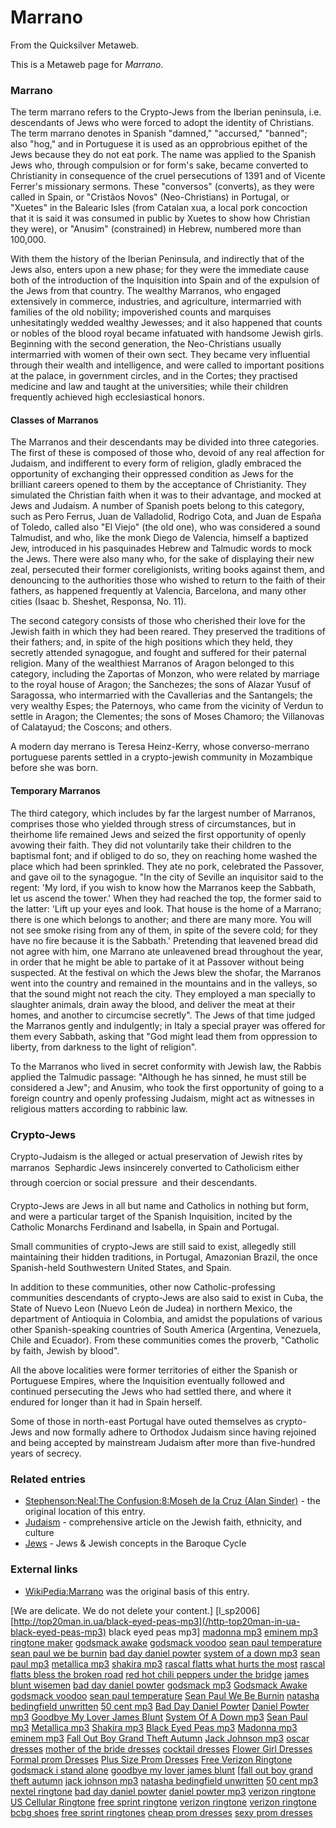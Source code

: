 
# Marrano

From the Quicksilver Metaweb.

This is a Metaweb page for *Marrano*.


### Marrano


The term marrano refers to the Crypto-Jews from the Iberian peninsula, i.e. descendants of Jews who were forced to adopt the identity of Christians. The term marrano denotes in Spanish "damned," "accursed," "banned"; also "hog," and in Portuguese it is used as an opprobrious epithet of the Jews because they do not eat pork. The name was applied to the Spanish Jews who, through compulsion or for form's sake, became converted to Christianity in consequence of the cruel persecutions of 1391 and of Vicente Ferrer's missionary sermons. These "conversos" (converts), as they were called in Spain, or "Cristãos Novos" (Neo-Christians) in Portugal, or "Xuetes" in the Balearic Isles (from Catalan xua, a local pork concoction that it is said it was consumed in public by Xuetes to show how Christian they were), or "Anusim" (constrained) in Hebrew, numbered more than 100,000. 

With them the history of the Iberian Peninsula, and indirectly that of the Jews also, enters upon a new phase; for they were the immediate cause both of the introduction of the Inquisition into Spain and of the expulsion of the Jews from that country. The wealthy Marranos, who engaged extensively in commerce, industries, and agriculture, intermarried with families of the old nobility; impoverished counts and marquises unhesitatingly wedded wealthy Jewesses; and it also happened that counts or nobles of the blood royal became infatuated with handsome Jewish girls. Beginning with the second generation, the Neo-Christians usually intermarried with women of their own sect. They became very influential through their wealth and intelligence, and were called to important positions at the palace, in government circles, and in the Cortes; they practised medicine and law and taught at the universities; while their children frequently achieved high ecclesiastical honors.

#### Classes of Marranos


The Marranos and their descendants may be divided into three categories. The first of these is composed of those who, devoid of any real affection for Judaism, and indifferent to every form of religion, gladly embraced the opportunity of exchanging their oppressed condition as Jews for the brilliant careers opened to them by the acceptance of Christianity. They simulated the Christian faith when it was to their advantage, and mocked at Jews and Judaism. A number of Spanish poets belong to this category, such as Pero Ferrus, Juan de Valladolid, Rodrigo Cota, and Juan de España of Toledo, called also "El Viejo" (the old one), who was considered a sound Talmudist, and who, like the monk Diego de Valencia, himself a baptized Jew, introduced in his pasquinades Hebrew and Talmudic words to mock the Jews. There were also many who, for the sake of displaying their new zeal, persecuted their former coreligionists, writing books against them, and denouncing to the authorities those who wished to return to the faith of their fathers, as happened frequently at Valencia, Barcelona, and many other cities (Isaac b. Sheshet, Responsa, No. 11). 

The second category consists of those who cherished their love for the Jewish faith in which they had been reared. They preserved the traditions of their fathers; and, in spite of the high positions which they held, they secretly attended synagogue, and fought and suffered for their paternal religion. Many of the wealthiest Marranos of Aragon belonged to this category, including the Zaportas of Monzon, who were related by marriage to the royal house of Aragon; the Sanchezes; the sons of Alazar Yusuf of Saragossa, who intermarried with the Cavallerias and the Santangels; the very wealthy Espes; the Paternoys, who came from the vicinity of Verdun to settle in Aragon; the Clementes; the sons of Moses Chamoro; the Villanovas of Calatayud; the Coscons; and others.

A modern day merrano is Teresa Heinz-Kerry, whose converso-merrano portuguese parents settled in a crypto-jewish community in Mozambique before she was born.

#### Temporary Marranos


The third category, which includes by far the largest number of Marranos, comprises those who yielded through stress of circumstances, but in theirhome life remained Jews and seized the first opportunity of openly avowing their faith. They did not voluntarily take their children to the baptismal font; and if obliged to do so, they on reaching home washed the place which had been sprinkled. They ate no pork, celebrated the Passover, and gave oil to the synagogue. "In the city of Seville an inquisitor said to the regent: 'My lord, if you wish to know how the Marranos keep the Sabbath, let us ascend the tower.' When they had reached the top, the former said to the latter: 'Lift up your eyes and look. That house is the home of a Marrano; there is one which belongs to another; and there are many more. You will not see smoke rising from any of them, in spite of the severe cold; for they have no fire because it is the Sabbath.' Pretending that leavened bread did not agree with him, one Marrano ate unleavened bread throughout the year, in order that he might be able to partake of it at Passover without being suspected. At the festival on which the Jews blew the shofar, the Marranos went into the country and remained in the mountains and in the valleys, so that the sound might not reach the city. They employed a man specially to slaughter animals, drain away the blood, and deliver the meat at their homes, and another to circumcise secretly". The Jews of that time judged the Marranos gently and indulgently; in Italy a special prayer was offered for them every Sabbath, asking that "God might lead them from oppression to liberty, from darkness to the light of religion". 

To the Marranos who lived in secret conformity with Jewish law, the Rabbis applied the Talmudic passage: "Although he has sinned, he must still be considered a Jew"; and Anusim, who took the first opportunity of going to a foreign country and openly professing Judaism, might act as witnesses in religious matters according to rabbinic law.

### Crypto-Jews


Crypto-Judaism is the alleged or actual preservation of Jewish rites by marranos  Sephardic Jews insincerely converted to Catholicism either through coercion or social pressure  and their descendants.

Crypto-Jews are Jews in all but name and Catholics in nothing but form, and were a particular target of the Spanish Inquisition, incited by the Catholic Monarchs Ferdinand and Isabella, in Spain and Portugal.

Small communities of crypto-Jews are still said to exist, allegedly still maintaining their hidden traditions, in Portugal, Amazonian Brazil, the once Spanish-held Southwestern United States, and Spain.

In addition to these communities, other now Catholic-professing communities descendants of crypto-Jews are also said to exist in Cuba, the State of Nuevo Leon (Nuevo León de Judea) in northern Mexico, the department of Antioquia in Colombia, and amidst the populations of various other Spanish-speaking countries of South America (Argentina, Venezuela, Chile and Ecuador). From these communities comes the proverb, "Catholic by faith, Jewish by blood".

All the above localities were former territories of either the Spanish or Portuguese Empires, where the Inquisition eventually followed and continued persecuting the Jews who had settled there, and where it endured for longer than it had in Spain herself.

Some of those in north-east Portugal have outed themselves as crypto-Jews and now formally adhere to Orthodox Judaism since having rejoined and being accepted by mainstream Judaism after more than five-hundred years of secrecy.

### Related entries


* [Stephenson:Neal:The Confusion:8:Moseh de la Cruz (Alan Sinder)](/stephenson-neal-the-confusion-8-moseh-de-la-cruz-alan-sinder) - the original location of this entry.
* [Judaism](/judaism) - comprehensive article on the Jewish faith, ethnicity, and culture
* [Jews](/jews) - Jews & Jewish concepts in the Baroque Cycle


### External links


* [WikiPedia:Marrano](/) was the original basis of this entry.


















[We are delicate. We do not delete your content.]
[l\_sp2006]
[http://top20man.in.ua/black-eyed-peas-mp3](/http-top20man-in-ua-black-eyed-peas-mp3) black eyed peas mp3]
[madonna mp3](/http-top20man-in-ua-madonna-mp3)
[eminem mp3](/http-top20man-in-ua-eminem-mp3)
[ringtone maker](/http-ringtonemaker-blogs-eurosport-com)
[godsmack awake](/http-top20man-in-ua-godsmack-awake)
[godsmack voodoo](/http-top20man-in-ua-godsmack-voodoo)
[sean paul temperature](/http-top20man-in-ua-sean-paul-temperature)
[sean paul we be burnin](/http-top20man-in-ua-sean-paul-we-be-burnin)
[bad day daniel powter](/http-top20man-in-ua-bad-day-daniel-powter)
[system of a down mp3](/http-top20man-in-ua-system-of-a-down-mp3)
[sean paul mp3](/http-top20man-in-ua-sean-paul-mp3)
[metallica mp3](/http-top20man-in-ua-metallica-mp3)
[shakira mp3](/http-top20man-in-ua-shakira-mp3)
[rascal flatts what hurts the most](/http-top20man-in-ua-rascal-flatts-what-hurts-the-most)
[rascal flatts bless the broken road](/http-top20man-in-ua-rascal-flatts-bless-the-broken-road)
[red hot chili peppers under the bridge](/http-top20man-in-ua-red-hot-chili-peppers-under-the-bridge)
[james blunt wisemen](/http-top20man-in-ua-james-blunt-wisemen)
[bad day daniel powter](/http-top20man-in-ua-bad-day-daniel-powter)
[godsmack mp3](/http-top20man-in-ua-godsmack-mp3)
[Godsmack Awake](/http-blog-yukonho-com-index-php-blog-44)
[godsmack voodoo](/http-blog-yukonho-com-index-php-blog-45)
[sean paul temperature](/http-blog-yukonho-com-index-php-blog-46)
[Sean Paul We Be Burnin](/http-blog-yukonho-com-index-php-blog-47)
[natasha bedingfield unwritten](/http-blog-yukonho-com-index-php-blog-48)
[50 cent mp3](/http-blog-yukonho-com-index-php-blog-49)
[Bad Day Daniel Powter](/http-blog-yukonho-com-index-php-blog-50)
[Daniel Powter mp3](/http-blog-yukonho-com-index-php-blog-51)
[Goodbye My Lover James Blunt](/http-blog-yukonho-com-index-php-blog-52)
[System Of A Down mp3](/http-blog-yukonho-com-index-php-blog-53)
[Sean Paul mp3](/http-blog-yukonho-com-index-php-blog-54)
[Metallica mp3](/http-blog-yukonho-com-index-php-blog-55)
[Shakira mp3](/http-blog-yukonho-com-index-php-blog-56)
[Black Eyed Peas mp3](/http-blog-yukonho-com-index-php-blog-57)
[Madonna mp3](/http-blog-yukonho-com-index-php-blog-58)
[eminem mp3](/http-blog-yukonho-com-index-php-blog-59)
[Fall Out Boy Grand Theft Autumn](/http-blog-yukonho-com-index-php-blog-60)
[Jack Johnson mp3](/http-blog-yukonho-com-index-php-blog-61)
[oscar dresses](/http-blog-yukonho-com-index-php-blog-62)
[mother of the bride dresses](/http-blog-yukonho-com-index-php-blog-63)
[cocktail dresses](/http-blog-yukonho-com-index-php-blog-64)
[Flower Girl Dresses](/http-blog-yukonho-com-index-php-blog-65)
[Formal prom Dresses](/http-blog-yukonho-com-index-php-blog-66)
[Plus Size Prom Dresses](/http-blog-yukonho-com-index-php-blog-67)
[Free Verizon Ringtone](/http-blog-yukonho-com-index-php-blog-68)
[godsmack i stand alone](/http-top20man-in-ua-godsmack-i-stand-alone)
[goodbye my lover james blunt](/http-top20man-in-ua-goodbye-my-lover-james-blunt)
[[fall out boy grand theft autumn](/http-top20man-in-ua-fall-out-boy-grand-theft-autumn)
[jack johnson mp3](/http-top20man-in-ua-jack-johnson-mp3)
[natasha bedingfield unwritten](/http-top20man-in-ua-natasha-bedingfield-unwritten)
[50 cent mp3](/http-top20man-in-ua-50-cent-mp3)
[nextel ringtone](/http-blogs-wwwcoder-com-cleo)
[bad day daniel powter](/http-top20man-in-ua-bad-day-daniel-powter)
[daniel powter mp3](/http-top20man-in-ua-daniel-powter-mp3)
[verizon ringtone](/http-verizonringtone-forumco-com)
[US Cellular Ringtone](/http-uscellularringtone-forumco-com)
[free sprint ringtone](/http-novogate-com-board-5907-222695-1-html)
[verizon ringtone](/http-4898-rapidforum-com)
[verizon ringtone](/http-blogs-heraldextra-com-verizonringtone)
[bcbg shoes](/http-blog-investing-com-bcbgshoes)
[free sprint ringtones](/http-blog-yukonho-com-index-php-blog-40)
[cheap prom dresses](/http-blog-yukonho-com-index-php-blog-41)
[sexy prom dresses](/http-blog-yukonho-com-index-php-blog-42)
